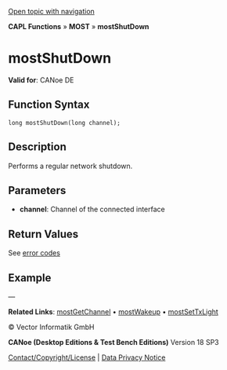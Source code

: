 [Open topic with navigation](../../../../../CANoeDEFamily.htm#Topics/CAPLFunctions/MOST/Functions/CAPLfunctionMOSTShutDown.md)

**CAPL Functions** » **MOST** » **mostShutDown**

# mostShutDown

**Valid for**: CANoe DE

## Function Syntax

```
long mostShutDown(long channel);
```

## Description

Performs a regular network shutdown.

## Parameters

- **channel**: Channel of the connected interface

## Return Values

See [error codes](../CAPLfunctionsMOSTErrorCodes.md)

## Example

—

**Related Links**: [mostGetChannel](CAPLfunctionMOSTGetChannel.md) • [mostWakeup](CAPLfunctionMOSTWakeup.md) • [mostSetTxLight](CAPLfunctionMOSTSetTxLight.md)

© Vector Informatik GmbH

**CANoe (Desktop Editions & Test Bench Editions)** Version 18 SP3

[Contact/Copyright/License](../../../Shared/ContactCopyrightLicense.md) | [Data Privacy Notice](https://www.vector.com/int/en/company/get-info/privacy-policy/)
